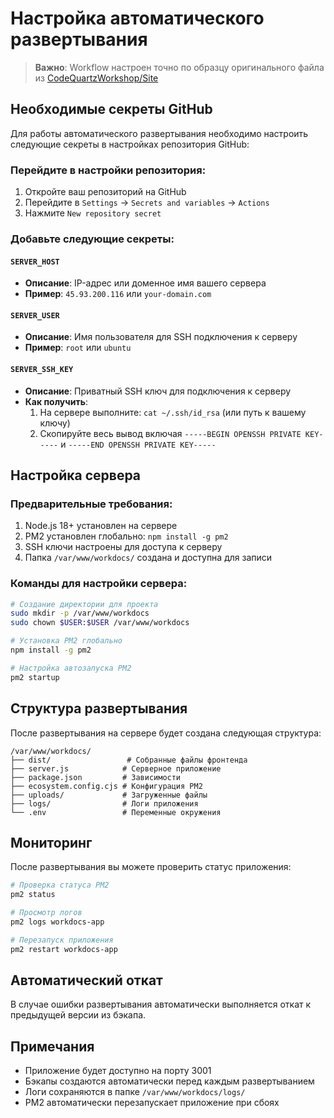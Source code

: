 # Настройка автоматического развертывания

> **Важно**: Workflow настроен точно по образцу оригинального файла из [CodeQuartzWorkshop/Site](https://raw.githubusercontent.com/CodeQuartzWorkshop/Site/refs/heads/main/.github/workflows/deploy.yml)

## Необходимые секреты GitHub

Для работы автоматического развертывания необходимо настроить следующие секреты в настройках репозитория GitHub:

### Перейдите в настройки репозитория:

1. Откройте ваш репозиторий на GitHub
2. Перейдите в `Settings` → `Secrets and variables` → `Actions`
3. Нажмите `New repository secret`

### Добавьте следующие секреты:

#### `SERVER_HOST`

- **Описание**: IP-адрес или доменное имя вашего сервера
- **Пример**: `45.93.200.116` или `your-domain.com`

#### `SERVER_USER`

- **Описание**: Имя пользователя для SSH подключения к серверу
- **Пример**: `root` или `ubuntu`

#### `SERVER_SSH_KEY`

- **Описание**: Приватный SSH ключ для подключения к серверу
- **Как получить**:
  1. На сервере выполните: `cat ~/.ssh/id_rsa` (или путь к вашему ключу)
  2. Скопируйте весь вывод включая `-----BEGIN OPENSSH PRIVATE KEY-----` и `-----END OPENSSH PRIVATE KEY-----`

## Настройка сервера

### Предварительные требования:

1. Node.js 18+ установлен на сервере
2. PM2 установлен глобально: `npm install -g pm2`
3. SSH ключи настроены для доступа к серверу
4. Папка `/var/www/workdocs/` создана и доступна для записи

### Команды для настройки сервера:

```bash
# Создание директории для проекта
sudo mkdir -p /var/www/workdocs
sudo chown $USER:$USER /var/www/workdocs

# Установка PM2 глобально
npm install -g pm2

# Настройка автозапуска PM2
pm2 startup
```

## Структура развертывания

После развертывания на сервере будет создана следующая структура:

```
/var/www/workdocs/
├── dist/                 # Собранные файлы фронтенда
├── server.js            # Серверное приложение
├── package.json         # Зависимости
├── ecosystem.config.cjs # Конфигурация PM2
├── uploads/             # Загруженные файлы
├── logs/                # Логи приложения
└── .env                 # Переменные окружения
```

## Мониторинг

После развертывания вы можете проверить статус приложения:

```bash
# Проверка статуса PM2
pm2 status

# Просмотр логов
pm2 logs workdocs-app

# Перезапуск приложения
pm2 restart workdocs-app
```

## Автоматический откат

В случае ошибки развертывания автоматически выполняется откат к предыдущей версии из бэкапа.

## Примечания

- Приложение будет доступно на порту 3001
- Бэкапы создаются автоматически перед каждым развертыванием
- Логи сохраняются в папке `/var/www/workdocs/logs/`
- PM2 автоматически перезапускает приложение при сбоях
